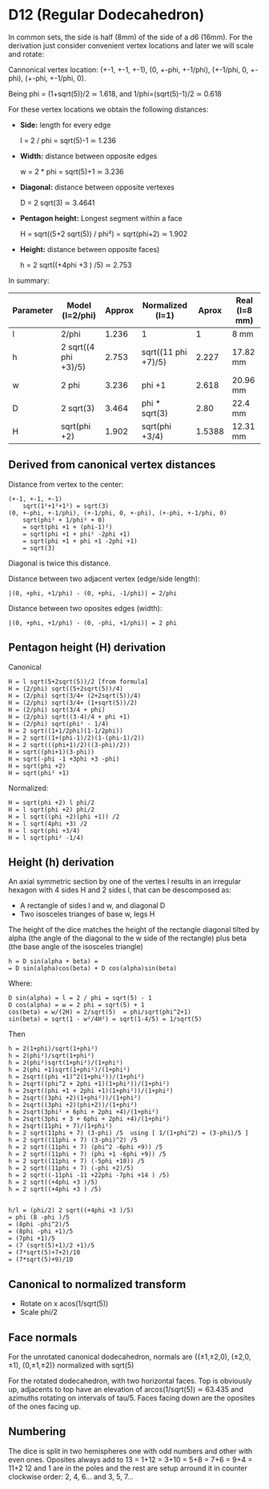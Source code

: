 # D12 (Regular Dodecahedron)

In common sets, the side is half (8mm) of the side of a d6 (16mm).
For the derivation just consider convenient vertex locations and later we will scale and rotate:

Cannonical vertex location: (+-1, +-1, +-1), (0, +-phi, +-1/phi), (+-1/phi, 0, +-phi), (+-phi, +-1/phi, 0).

Being phi = (1+sqrt(5))/2 ≃ 1.618, and 1/phi=(sqrt(5)-1)/2 ≃ 0.618

For these vertex locations we obtain the following distances:

- **Side:** length for every edge

	l = 2 / phi = sqrt(5)-1 ≃ 1.236

- **Width:** distance between opposite edges

	w = 2 * phi = sqrt(5)+1 ≃ 3.236

- **Diagonal:** distance between opposite vertexes

	D = 2 sqrt(3) ≃ 3.4641

- **Pentagon height:** Longest segment within a face

	H = sqrt((5+2 sqrt(5)) / phi²) = sqrt(phi+2) ≃ 1.902

- **Height:** distance between opposite faces)

	h = 2 sqrt((+4phi +3 ) /5) ≃ 2.753

In summary:

| Parameter | Model (l=2/phi)      |  Approx   | Normalized (l=1)    | Aprox   | Real (l=8 mm)|
|-----------|----------------------|-----------|---------------------|---------|--------------|
| l         | 2/phi                | 1.236     | 1                   | 1       | 8 mm         |
| h         | 2 sqrt((4 phi +3)/5) | 2.753     | sqrt((11 phi +7)/5) | 2.227   | 17.82 mm     |
| w         | 2 phi                | 3.236     | phi +1              | 2.618   | 20.96 mm     |
| D         | 2 sqrt(3)            | 3.464     | phi * sqrt(3)       | 2.80    | 22.4 mm      |
| H         | sqrt(phi +2)         | 1.902     | sqrt(phi +3/4)      | 1.5388  | 12.31 mm     |

## Derived from canonical vertex distances

Distance from vertex to the center:

	(+-1, +-1, +-1)
		sqrt(1²+1²+1²) = sqrt(3)
	(0, +-phi, +-1/phi), (+-1/phi, 0, +-phi), (+-phi, +-1/phi, 0)
		sqrt(phi² + 1/phi² + 0)
		= sqrt(phi +1 + (phi-1)²)
		= sqrt(phi +1 + phi² -2phi +1)
		= sqrt(phi +1 + phi +1 -2phi +1)
		= sqrt(3)

Diagonal is twice this distance.

Distance between two adjacent vertex (edge/side length):
	
	|(0, +phi, +1/phi) - (0, +phi, -1/phi)| = 2/phi

Distance between two oposites edges (width):

	|(0, +phi, +1/phi) - (0, -phi, +1/phi)| = 2 phi


## Pentagon height (H) derivation

Canonical

	H = l sqrt(5+2sqrt(5))/2 [from formula]
	H = (2/phi) sqrt((5+2sqrt(5))/4)
	H = (2/phi) sqrt(3/4+ (2+2sqrt(5))/4)
	H = (2/phi) sqrt(3/4+ (1+sqrt(5))/2)
	H = (2/phi) sqrt(3/4 + phi)
	H = (2/phi) sqrt((3-4)/4 + phi +1)
	H = (2/phi) sqrt(phi² - 1/4)
	H = 2 sqrt((1+1/2phi)(1-1/2phi))
	H = 2 sqrt((1+(phi-1)/2)(1-(phi-1)/2))
	H = 2 sqrt(((phi+1)/2)((3-phi)/2))
	H = sqrt((phi+1)(3-phi))
	H = sqrt(-phi -1 +3phi +3 -phi)
	H = sqrt(phi +2)
	H = sqrt(phi² +1)

Normalized:

	H = sqrt(phi +2) l phi/2
	H = l sqrt(phi +2) phi/2
	H = l sqrt((phi +2)(phi +1)) /2
	H = l sqrt(4phi +3) /2
	H = l sqrt(phi +3/4)
	H = l sqrt(phi² -1/4)

## Height (h) derivation

An axial symmetric section by one of the vertes l results in an irregular hexagon
with 4 sides H and 2 sides l, that can be descomposed as:
- A rectangle of sides l and w, and diagonal D
- Two isosceles trianges of base w, legs H

The height of the dice matches the height of the rectangle diagonal tilted by
alpha (the angle of the diagonal to the w side of the rectangle)
plus beta (the base angle of the isosceles triangle)

 	h = D sin(alpha + beta) =
	= D sin(alpha)cos(beta) + D cos(alpha)sin(beta)

Where:

	D sin(alpha) = l = 2 / phi = sqrt(5) - 1
	D cos(alpha) = w = 2 phi = sqrt(5) + 1
	cos(beta) = w/(2H) = 2/sqrt(5)  = phi/sqrt(phi^2+1)
	sin(beta) = sqrt(1 - w²/4H²) = sqrt(1-4/5) = 1/sqrt(5)

Then

	h = 2(1+phi)/sqrt(1+phi²)
	h = 2(phi²)/sqrt(1+phi²)
	h = 2(phi²)sqrt(1+phi²)/(1+phi²)
	h = 2(phi +1)sqrt(1+phi²)/(1+phi²)
	h = 2sqrt((phi +1)^2(1+phi²))/(1+phi²)
	h = 2sqrt((phi^2 + 2phi +1)(1+phi²))/(1+phi²)
	h = 2sqrt((phi +1 + 2phi +1)(1+phi²))/(1+phi²)
	h = 2sqrt((3phi +2)(1+phi²))/(1+phi²)
	h = 2sqrt((3phi +2)(phi+2))/(1+phi²)
	h = 2sqrt(3phi² + 6phi + 2phi +4)/(1+phi²)
	h = 2sqrt(3phi + 3 + 6phi + 2phi +4)/(1+phi²)
	h = 2sqrt(11phi + 7)/(1+phi²)  
	h = 2 sqrt(11phi + 7) (3-phi) /5  using [ 1/(1+phi^2) = (3-phi)/5 ]
	h = 2 sqrt((11phi + 7) (3-phi)^2) /5
	h = 2 sqrt((11phi + 7) (phi^2 -6phi +9)) /5
	h = 2 sqrt((11phi + 7) (phi +1 -6phi +9)) /5
	h = 2 sqrt((11phi + 7) (-5phi +10)) /5
	h = 2 sqrt((11phi + 7) (-phi +2)/5)
	h = 2 sqrt((-11phi -11 +22phi -7phi +14 ) /5)
	h = 2 sqrt((+4phi +3 )/5)
	h = 2 sqrt((+4phi +3 ) /5)


	h/l = (phi/2) 2 sqrt((+4phi +3 )/5)
	= phi (8 -phi )/5
	= (8phi -phi^2)/5 
	= (8phi -phi +1)/5 
	= (7phi +1)/5 
	= (7 (sqrt(5)+1)/2 +1)/5 
	= (7*sqrt(5)+7+2)/10
	= (7*sqrt(5)+9)/10

## Canonical to normalized transform

- Rotate on x acos(1/sqrt(5))
- Scale phi/2

## Face normals

For the unrotated canonical dodecahedron, normals are
{(±1,±2,0), (±2,0,±1), (0,±1,±2)} normalized with sqrt(5)

For the rotated dodecahedron, with two horizontal faces.
Top is obviously up, adjacents to top have an elevation of arcos(1/sqrt(5)) ≃ 63.435
and azimuths rotating on intervals of tau/5.
Faces facing down are the oposites of the ones facing up.

## Numbering

The dice is split in two hemispheres one with odd numbers and other with even ones.
Oposites always add to 13 = 1+12 = 3+10 = 5+8 = 7+6 = 9+4 = 11+2
12 and 1 are in the poles and the rest are setup arround it in counter clockwise order:
2, 4, 6... and 3, 5, 7...
